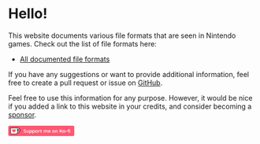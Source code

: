 # Hello!

This website documents various file formats that are seen in Nintendo games. Check out the list of file formats here:

* [All documented file formats](formats.md)

If you have any suggestions or want to provide additional information, feel free to create a pull request or issue on [GitHub](https://github.com/kinnay/Nintendo-File-Formats).

Feel free to use this information for any purpose. However, it would be nice if you added a link to this website in your credits, and consider becoming a [sponsor](https://github.com/sponsors/kinnay).

<a href="https://ko-fi.com/yannikmarchand"><img src="images/kofi.png" style="height: 1.5em; vertical-align: middle"></a>
